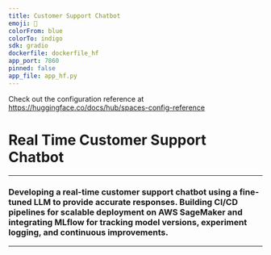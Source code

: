 ```yaml
---
title: Customer Support Chatbot
emoji: 💬
colorFrom: blue
colorTo: indigo
sdk: gradio
dockerfile: dockerfile_hf
app_port: 7860
pinned: false
app_file: app_hf.py
---
```


Check out the configuration reference at https://huggingface.co/docs/hub/spaces-config-reference

# Real Time Customer Support Chatbot
---
### Developing a real-time customer support chatbot using a fine-tuned LLM to provide accurate responses. Building CI/CD pipelines for scalable deployment on AWS SageMaker and integrating MLflow for tracking model versions, experiment logging, and continuous improvements.
---
